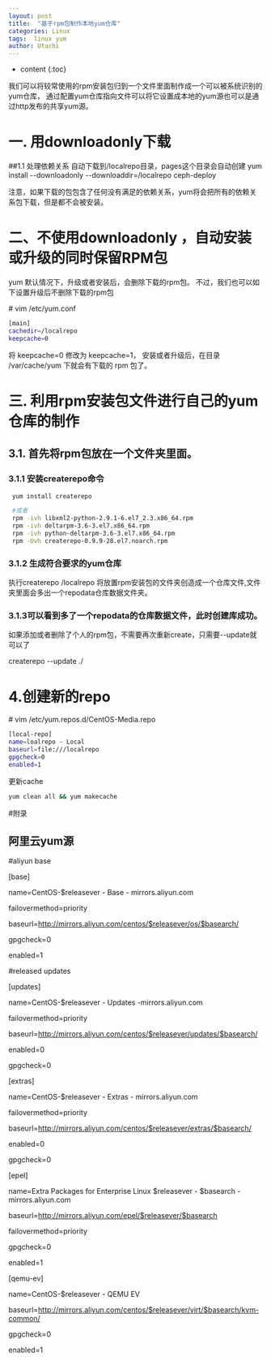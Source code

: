 ```yaml
---
layout: post
title:  "基于rpm包制作本地yum仓库"
categories: Linux
tags:  linux yum 
author: Utachi
---
```


* content
{:toc}

我们可以将较常使用的rpm安装包归到一个文件里面制作成一个可以被系统识别的yum仓库，
通过配置yum仓库指向文件可以将它设置成本地的yum源也可以是通过http发布的共享yum源。

# 一. 用downloadonly下载
##1.1  处理依赖关系
自动下载到/localrepo目录，pages这个目录会自动创建
yum install --downloadonly --downloaddir=/localrepo  ceph-deploy

注意，如果下载的包包含了任何没有满足的依赖关系，yum将会把所有的依赖关系包下载，但是都不会被安装。


# 二、不使用downloadonly ，自动安装或升级的同时保留RPM包
yum 默认情况下，升级或者安装后，会删除下载的rpm包。
不过，我们也可以如下设置升级后不删除下载的rpm包

\# vim /etc/yum.conf

```bash
[main]
cachedir=/localrepo
keepcache=0
```
将 keepcache=0 修改为 keepcache=1， 安装或者升级后，在目录 /var/cache/yum 下就会有下载的 rpm 包了。






# 三. 利用rpm安装包文件进行自己的yum仓库的制作

## 3.1. 首先将rpm包放在一个文件夹里面。

### 3.1.1 安装createrepo命令
```bash
 yum install createrepo

 #或者
 rpm -ivh libxml2-python-2.9.1-6.el7_2.3.x86_64.rpm 
 rpm -ivh deltarpm-3.6-3.el7.x86_64.rpm 
 rpm -ivh python-deltarpm-3.6-3.el7.x86_64.rpm 
 rpm -Uvh createrepo-0.9.9-28.el7.noarch.rpm 
```
### 3.1.2 生成符合要求的yum仓库
执行createrepo /localrepo 
将放置rpm安装包的文件夹创造成一个仓库文件,文件夹里面会多出一个repodata仓库数据文件夹。


### 3.1.3可以看到多了一个repodata的仓库数据文件，此时创建库成功。


如果添加或者删除了个人的rpm包，不需要再次重新create，只需要--update就可以了

createrepo --update  ./

# 4.创建新的repo

\# vim /etc/yum.repos.d/CentOS-Media.repo

````bash
[local-repo]
name=loalrepo - Local
baseurl=file:///localrepo
gpgcheck=0
enabled=1
````
更新cache
````bash
yum clean all && yum makecache
````
#附录
## 阿里云yum源

#aliyun base

[base]

name=CentOS-$releasever - Base - mirrors.aliyun.com

failovermethod=priority

baseurl=http://mirrors.aliyun.com/centos/$releasever/os/$basearch/

gpgcheck=0

enabled=1

#released updates

[updates]

name=CentOS-$releasever - Updates -mirrors.aliyun.com

failovermethod=priority

baseurl=http://mirrors.aliyun.com/centos/$releasever/updates/$basearch/

enabled=0

gpgcheck=0

[extras]

name=CentOS-$releasever - Extras - mirrors.aliyun.com

failovermethod=priority

baseurl=http://mirrors.aliyun.com/centos/$releasever/extras/$basearch/

enabled=0

gpgcheck=0

[epel]

name=Extra Packages for Enterprise Linux $releasever - $basearch - mirrors.aliyun.com

baseurl=http://mirrors.aliyun.com/epel/$releasever/$basearch

failovermethod=priority

gpgcheck=0

enabled=1

[qemu-ev]

name=CentOS-$releasever - QEMU EV

baseurl=http://mirrors.aliyun.com/centos/$releasever/virt/$basearch/kvm-common/

gpgcheck=0

enabled=1